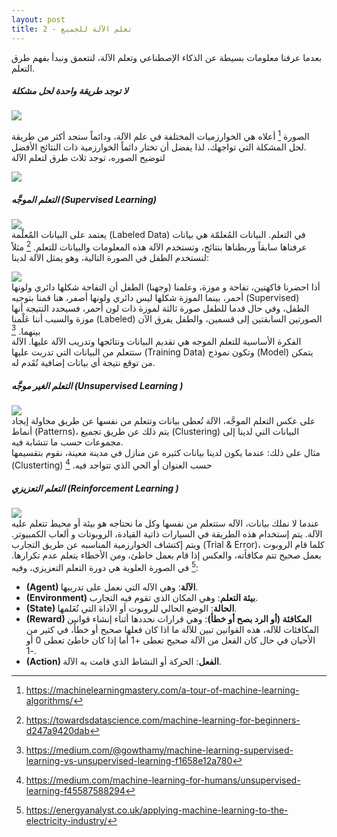 ```yaml
---
layout: post
title: تعلم الآلة للجميع - 2
---
```


بعدما عرفنا معلومات بسيطة عن الذكاء الإصطناعي وتعلم الآلة، لنتعمق ونبدأ بفهم طرق التعلم.  


##### لا توجد طريقة واحدة لحل مشكلة   
  


![](https://alioh.github.io/images/2019-2-10/2.png)  

الصورة [^2] أعلاه هي الخوارزميات المختلفة في علم الآلة، ودائماً ستجد أكثر من طريقة لحل المشكلة التي تواجهك، لذا يفضل أن تختار دائماً الخوارزمية ذات النتائج الأفضل.  
لتوضيح الصوره، توجد ثلاث طرق لتعلم الآلة  



![](https://alioh.github.io/images/2019-2-10/3.jpeg)  
  


##### التعلم الموجَّه (Supervised Learning) 
  
![](https://alioh.github.io/images/2019-2-10/4.png)  
يعتمد على البيانات المٌعلْمة (Labeled Data) في التعلم. البيانات المُعلمّة هي بيانات عرفناها سابقاً وربطناها بنتائج، وتستخدم الآلة هذه المعلومات والبيانات للتعلم. [^3] 
مثلاً لنستخدم الطفل في الصورة التالية، وهو يمثل الآلة لدينا: 
  
![](https://alioh.github.io/images/2019-2-10/6.png)  
أذا احضرنا فاكهتين، تفاحة و موزة، وعلمنا (وجهنا) الطفل أن التفاحة شكلها دائري ولونها أحمر، بينما الموزة شكلها ليس دائري ولونها أصفر، هنا قمنا بتوجيه (Supervised) الطفل، وفي حال قدما للطفل صورة ثالثة لموزة ذات لون أحمر، فسيحدد النتيجة أنها موزة والسبب أننا عَلْمنا (Labeled) الصورتين السابقتين إلى قسمين، والطفل يفرق الآن بينهما. [^4]  
الفكرة الأساسية للتعلم الموجه هي تقديم البيانات ونتائجها وتدريب الآلة عليها. الآلة ستتعلم من البيانات التي تدربت عليها (Training Data) وتكون نموذج (Model) يتمكن من توقع نتيجة أي بيانات إضافية تُقَدم له.  



##### التعلم الغير موجَّه (Unsupervised Learning )
  
![](https://alioh.github.io/images/2019-2-10/5.png)  
على عكس التعلم الموجَّه، الآلة تُعطى بيانات وتتعلم من نفسها عن طريق محاولة إيجاد أنماط (Patterns)، يتم ذلك عن طريق تجميع (Clustering) البيانات التي لدينا إلى مجموعات حسب ما تتشابة فيه.  
مثال على ذلك: عندما يكون لدينا بيانات كثيره عن منازل في مدينة معينة، نقوم بتقسيمها (Clusterting) حسب العنوان أو الحي الذي تتواجد فيه.  [^5]



##### التعلم التعزيزي (Reinforcement Learning )
  
![](https://alioh.github.io/images/2019-2-10/7.jpg)  
عندما لا نملك بيانات، الآله ستتعلم من نفسها وكل ما نحتاجه هو بيئة أو محيط تتعلم عليه الآلة. يتم إستخدام هذه الطريقة في السيارات ذاتية القيادة، الروبوتات و ألعاب الكمبيوتر. ويتم إكتشاف الخوارزمية المناسبه عن طريق التجارب (Trial & Error)، كلما قام الروبوت بعمل صحيح تتم مكافأته، والعكس إذا قام بعمل خاطئ، ومن الأخطاء يتعلم عدم تكرارها.  [^6]
في الصورة العلوية هي دورة التعلم التعزيزي، وفيه:
* **(Agent) الآلة**: وهي الآله التي نعمل على تدريبها.
* **(Environment) بيئة التعلم**: وهي المكان الذي تقوم فيه التجارب.
* **(State) الحالة**: الوضع الحالي للروبوت أو الآداة التي نُعَلمها.
* **(Reward) المكافئة (أو الرد بصح أو خطأ)**: وهي قرارات نحددها أثناء إنشاء قوانين المكافئات للآله، هذه القوانين تبين للآلة ما اذا كان فعلها صحيح أو خطأ، في كثير من الأحيان في حال كان الفعل من الآلة صحيح تعطى +1 أما إذا كان خاطئ تعطى 0 أو -1.
* **(Action) الفعل**: الحركة أو النشاط الذي قامت به الآلة.


[^1]: <https://www.futurice.com/blog/ai-machine-learning-and-deep-learning-explained/>
[^2]: <https://machinelearningmastery.com/a-tour-of-machine-learning-algorithms/>
[^3]: <https://towardsdatascience.com/machine-learning-for-beginners-d247a9420dab>
[^4]: <https://medium.com/@gowthamy/machine-learning-supervised-learning-vs-unsupervised-learning-f1658e12a780>
[^5]: <https://medium.com/machine-learning-for-humans/unsupervised-learning-f45587588294>
[^6]: <https://energyanalyst.co.uk/applying-machine-learning-to-the-electricity-industry/>
